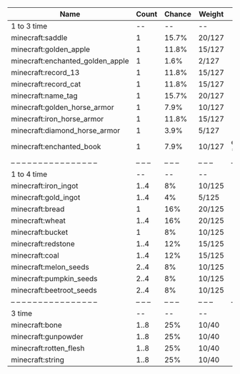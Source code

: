 | Name                             | Count | Chance | Weight | Comment         |
| -------------------------------- | ----- | ------ | ------ | --------------- |
| 1 to 3 time                      |    -- |     -- |     -- |                 |
| minecraft:saddle                 |     1 |  15.7% | 20/127 |                 |
| minecraft:golden_apple           |     1 |  11.8% | 15/127 |                 |
| minecraft:enchanted_golden_apple |     1 |   1.6% |  2/127 |                 |
| minecraft:record_13              |     1 |  11.8% | 15/127 |                 |
| minecraft:record_cat             |     1 |  11.8% | 15/127 |                 |
| minecraft:name_tag               |     1 |  15.7% | 20/127 |                 |
| minecraft:golden_horse_armor     |     1 |   7.9% | 10/127 |                 |
| minecraft:iron_horse_armor       |     1 |  11.8% | 15/127 |                 |
| minecraft:diamond_horse_armor    |     1 |   3.9% |  5/127 |                 |
| minecraft:enchanted_book         |     1 |   7.9% | 10/127 | enchantments: * |
| – – – – – – – – – – – – – – – –  | – – – | – – –  | – – –  | – – – – – – – – |
| 1 to 4 time                      |    -- |     -- |     -- |                 |
| minecraft:iron_ingot             |  1..4 |     8% | 10/125 |                 |
| minecraft:gold_ingot             |  1..4 |     4% |  5/125 |                 |
| minecraft:bread                  |     1 |    16% | 20/125 |                 |
| minecraft:wheat                  |  1..4 |    16% | 20/125 |                 |
| minecraft:bucket                 |     1 |     8% | 10/125 |                 |
| minecraft:redstone               |  1..4 |    12% | 15/125 |                 |
| minecraft:coal                   |  1..4 |    12% | 15/125 |                 |
| minecraft:melon_seeds            |  2..4 |     8% | 10/125 |                 |
| minecraft:pumpkin_seeds          |  2..4 |     8% | 10/125 |                 |
| minecraft:beetroot_seeds         |  2..4 |     8% | 10/125 |                 |
| – – – – – – – – – – – – – – – –  | – – – | – – –  | – – –  | – – – – – – – – |
| 3 time                           |    -- |     -- |     -- |                 |
| minecraft:bone                   |  1..8 |    25% |  10/40 |                 |
| minecraft:gunpowder              |  1..8 |    25% |  10/40 |                 |
| minecraft:rotten_flesh           |  1..8 |    25% |  10/40 |                 |
| minecraft:string                 |  1..8 |    25% |  10/40 |                 |